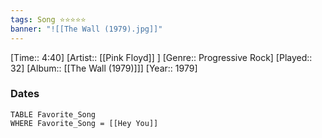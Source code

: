```yaml
---
tags: Song ⭐⭐⭐⭐⭐ 
banner: "![[The Wall (1979).jpg]]"
---
```

[Time:: 4:40]
[Artist:: [[Pink Floyd]] ]
[Genre:: Progressive Rock]
[Played:: 32]
[Album:: [[The Wall (1979)]]]
[Year:: 1979]
### Dates
````dataview
TABLE Favorite_Song
WHERE Favorite_Song = [[Hey You]]
````